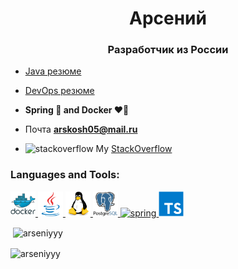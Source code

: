<h1 align="center">Арсений</h1>  
<h3 align="center">Разработчик из России</h3>  

- [Java резюме](https://1drv.ms/w/c/53f47a824dacf7c9/EX7B9t9k8IRKs7kCxfCADvUB4i1hN1_byySQ428q4fxEHA?e=Oxbdfu)
- [DevOps резюме](https://1drv.ms/w/c/53f47a824dacf7c9/ESQsABKH_ydPrgOnS06ELdEB2HvdvnJRaM_IMKHm5VFFVQ?e=KhuluO)
  
- **Spring 🚀 and Docker ❤️‍🔥**  
  
- Почта **arskosh05@mail.ru** 

- <img src="https://slackmojis.com/emojis/405-stackoverflow/download" alt="stackoverflow" width="20" height="20" /> My [StackOverflow](https://stackoverflow.com/users/14878632/arseniy-koshelnik)

<h3 align="left">Languages and Tools:</h3>  
<p align="left"> <a href="https://www.docker.com/" target="_blank" rel="noreferrer"> <img src="https://raw.githubusercontent.com/devicons/devicon/master/icons/docker/docker-original-wordmark.svg" alt="docker" width="40" height="40"/> </a> <a href="https://www.java.com" target="_blank" rel="noreferrer"> <img src="https://raw.githubusercontent.com/devicons/devicon/master/icons/java/java-original.svg" alt="java" width="40" height="40"/> </a> <a href="https://www.linux.org/" target="_blank" rel="noreferrer"> <img src="https://raw.githubusercontent.com/devicons/devicon/master/icons/linux/linux-original.svg" alt="linux" width="40" height="40"/> </a> <a href="https://www.postgresql.org" target="_blank" rel="noreferrer"> <img src="https://raw.githubusercontent.com/devicons/devicon/master/icons/postgresql/postgresql-original-wordmark.svg" alt="postgresql" width="40" height="40"/> </a> <a href="https://spring.io/" target="_blank" rel="noreferrer"> <img src="https://www.vectorlogo.zone/logos/springio/springio-icon.svg" alt="spring" width="40" height="40"/> </a> <a href="https://www.typescriptlang.org/" target="_blank" rel="noreferrer"> <img src="https://raw.githubusercontent.com/devicons/devicon/master/icons/typescript/typescript-original.svg" alt="typescript" width="40" height="40"/> </a> </p>
  
<p>&nbsp;<img align="center" src="https://github-readme-stats.vercel.app/api?username=arseniyyy&show_icons=true&locale=en" alt="arseniyyy" /></p>  
  
<p><img align="center" src="https://github-readme-streak-stats.herokuapp.com/?user=arseniyyy&" alt="arseniyyy" /></p>
